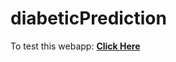 # diabeticPrediction

To test this webapp: __[Click Here](https://diabeticprediction-ckr8zi7wsyogty3amjjxel.streamlit.app/)__
